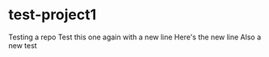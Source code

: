 # test-project1
Testing a repo
Test this one again with a new line
Here's the new line
Also a new test
